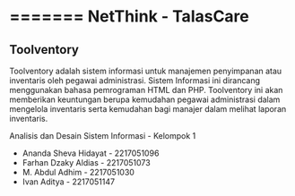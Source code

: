 =======
NetThink - TalasCare
=======

## Toolventory

Toolventory adalah sistem informasi untuk manajemen penyimpanan atau inventaris oleh pegawai administrasi. Sistem Informasi ini dirancang menggunakan bahasa pemrograman HTML dan PHP. Toolventory ini akan memberikan keuntungan berupa kemudahan pegawai administrasi dalam mengelola inventaris serta kemudahan bagi manajer dalam melihat laporan inventaris.

Analisis dan Desain Sistem Informasi - Kelompok 1

- Ananda Sheva Hidayat - 2217051096
- Farhan Dzaky Aldias - 2217051073
- M. Abdul Adhim - 2217051030
- Ivan Aditya - 2217051147

